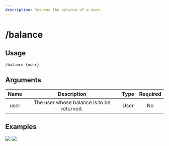 ```yaml
---
description: Returns the balance of a user.
---
```


# /balance

## Usage

```
/balance {user}
```

## Arguments

| Name | Description                               | Type | Required |
| :--: | :---------------------------------------: | :--: | :------: |
| user | The user whose balance is to be returned. | User | No       |

## Examples

![](https://forkman.vercel.app/_media/examples/balance-0.png)
![](https://forkman.vercel.app/_media/examples/balance-1.png)